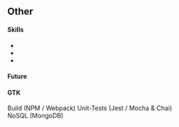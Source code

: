 ## Other

#### Skills
-
-
-

#### Future

#### GTK
Build (NPM / Webpack) 
Unit-Tests (Jest / Mocha & Chai)  
NoSQL (MongoDB)
